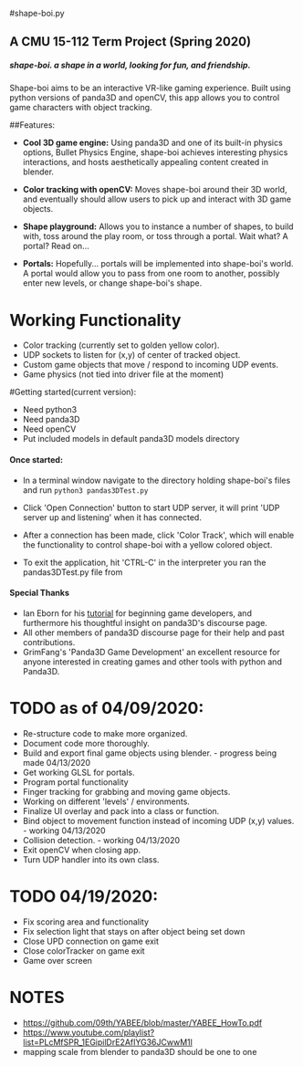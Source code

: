 
#shape-boi.py
## A CMU 15-112 Term Project (Spring 2020)

##### **shape-boi.  a shape in a world, looking for fun, and friendship.**

Shape-boi aims to be an interactive VR-like gaming experience.  Built using python versions of panda3D and openCV, this app allows you to control game characters with object tracking.

##Features:
* **Cool 3D game engine:** Using panda3D and one of its built-in physics options, Bullet Physics Engine, shape-boi achieves interesting physics interactions, and hosts aesthetically appealing content created in blender.

* **Color tracking with openCV:** Moves shape-boi around their 3D world, and eventually should allow users to pick up and interact with 3D game objects.

* **Shape playground:** Allows you to instance a number of shapes, to build with, toss around the play room, or toss through a portal.  Wait what? A portal? Read on...

* **Portals:** Hopefully... portals will be implemented into shape-boi's world.  A portal would allow you to pass from one room to another, possibly enter new levels, or change shape-boi's shape.

# Working Functionality
* Color tracking (currently set to golden yellow color).
* UDP sockets to listen for (x,y) of center of tracked object.
* Custom game objects that move / respond to incoming UDP events.
* Game physics (not tied into driver file at the moment)

#Getting started(current version):
- Need python3
- Need panda3D
- Need openCV
- Put included models in default panda3D models directory

#### Once started:
- In a terminal window navigate to the directory holding shape-boi's files and run `python3 pandas3DTest.py`

- Click 'Open Connection' button to start UDP server, it will print 'UDP server up and listening' when it has connected.

- After a connection has been made, click 'Color Track', which will enable the functionality to control shape-boi with a yellow colored object.

- To exit the application, hit 'CTRL-C' in the interpreter you ran the pandas3DTest.py file from


#### Special Thanks
- Ian Eborn for his [tutorial](https://arsthaumaturgis.github.io/Panda3DTutorial.io/) for beginning game developers, and furthermore his thoughtful insight on panda3D's discourse page.
- All other members of panda3D discourse page for their help and past contributions.
- GrimFang's 'Panda3D Game Development' an excellent resource for anyone interested in creating games and other tools with python and Panda3D.

# TODO as of 04/09/2020:
* Re-structure code to make more organized.
* Document code more thoroughly.
* Build and export final game objects using blender. - progress being made 04/13/2020
* Get working GLSL for portals.
* Program portal functionality
* Finger tracking for grabbing and moving game objects.
* Working on different 'levels' / environments.
* Finalize UI overlay and pack into a class or function.
* Bind object to movement function instead of incoming UDP (x,y) values. - working 04/13/2020
* Collision detection. - working 04/13/2020
* Exit openCV when closing app.
* Turn UDP handler into its own class.

# TODO 04/19/2020:
* Fix scoring area and functionality
* Fix selection light that stays on after object being set down
* Close UPD connection on game exit
* Close colorTracker on game exit
* Game over screen

# NOTES
* https://github.com/09th/YABEE/blob/master/YABEE_HowTo.pdf
* https://www.youtube.com/playlist?list=PLcMfSPR_1EGipilDrE2AfIYG36JCwwM1l
* mapping scale from blender to panda3D should be one to one
